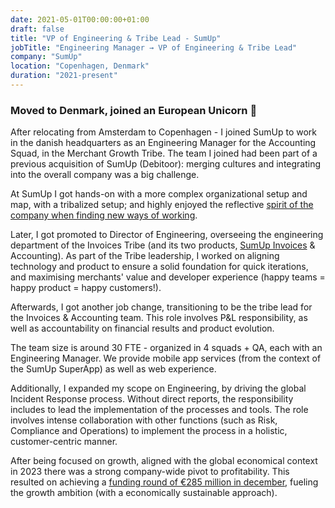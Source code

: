 ```yaml
---
date: 2021-05-01T00:00:00+01:00
draft: false
title: "VP of Engineering & Tribe Lead - SumUp"
jobTitle: "Engineering Manager → VP of Engineering & Tribe Lead"
company: "SumUp"
location: "Copenhagen, Denmark"
duration: "2021-present"
---
```

### Moved to Denmark, joined an European Unicorn 🦄

After relocating from Amsterdam to Copenhagen - I joined SumUp to work in the danish headquarters as an Engineering Manager for the Accounting Squad, in the Merchant Growth Tribe. The team I joined had been part of a previous acquisition of SumUp (Debitoor): merging cultures and integrating into the overall company was a big challenge.

At SumUp I got hands-on with a more complex organizational setup and map, with a tribalized setup; and highly enjoyed the reflective [spirit of the company when finding new ways of working](https://www.sumup.com/en-us/wtf-sumup-organisation/).

Later, I got promoted to Director of Engineering, overseeing the engineering department of the Invoices Tribe (and its two products, [SumUp Invoices](https://www.sumup.com/en-gb/invoices/) & Accounting). As part of the Tribe leadership, I worked on aligning technology and product to ensure a solid foundation for quick iterations, and maximising merchants' value and developer experience (happy teams = happy product = happy customers!).

Afterwards, I got another job change, transitioning to be the tribe lead for the Invoices & Accounting team. This role involves P&L responsibility, as well as accountability on financial results and product evolution. 

The team size is around 30 FTE - organized in 4 squads + QA, each with an Engineering Manager. We provide mobile app services (from the context of the SumUp SuperApp) as well as web experience.

Additionally, I expanded my scope on Engineering, by driving the global Incident Response process. Without direct reports, the responsibility includes to lead the implementation of the processes and tools. The role involves intense collaboration with other functions (such as Risk, Compliance and Operations) to implement the process in a holistic, customer-centric manner. 

After being focused on growth, aligned with the global economical context in 2023 there was a strong company-wide pivot to profitability. This resulted on achieving a [funding round of €285 million in december](https://www.cnbc.com/2023/12/11/sumup-defies-fintech-funding-slump-with-307-million-fundraise.html), fueling the growth ambition (with a economically sustainable approach).
